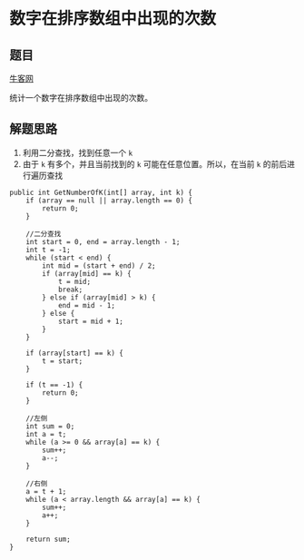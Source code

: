 # 数字在排序数组中出现的次数

## 题目

[牛客网](https://www.nowcoder.com/practice/70610bf967994b22bb1c26f9ae901fa2?tpId=13&tqId=11190&tPage=2&rp=2&ru=%2Fta%2Fcoding-interviews&qru=%2Fta%2Fcoding-interviews%2Fquestion-ranking)

统计一个数字在排序数组中出现的次数。

## 解题思路

  1. 利用二分查找，找到任意一个 `k`
  2. 由于 `k` 有多个，并且当前找到的 `k` 可能在任意位置。所以，在当前 `k` 的前后进行遍历查找

```
public int GetNumberOfK(int[] array, int k) {
    if (array == null || array.length == 0) {
        return 0;
    }

    //二分查找
    int start = 0, end = array.length - 1;
    int t = -1;
    while (start < end) {
        int mid = (start + end) / 2;
        if (array[mid] == k) {
            t = mid;
            break;
        } else if (array[mid] > k) {
            end = mid - 1;
        } else {
            start = mid + 1;
        }
    }

    if (array[start] == k) {
        t = start;
    }

    if (t == -1) {
        return 0;
    }

    //左侧
    int sum = 0;
    int a = t;
    while (a >= 0 && array[a] == k) {
        sum++;
        a--;
    }

    //右侧
    a = t + 1;
    while (a < array.length && array[a] == k) {
        sum++;
        a++;
    }

    return sum;
}
```
